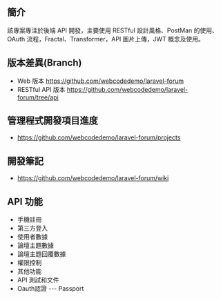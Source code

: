 ## 簡介

該專案專注於後端 API 開發，主要使用 RESTful 設計風格、PostMan 的使用、OAuth 流程，Fractal、Transformer，API 圖片上傳，JWT 概念及使用。

## 版本差異(Branch)
- Web 版本 https://github.com/webcodedemo/laravel-forum
- RESTful API 版本 https://github.com/webcodedemo/laravel-forum/tree/api

## 管理程式開發項目進度
- https://github.com/webcodedemo/laravel-forum/projects

## 開發筆記
- https://github.com/webcodedemo/laravel-forum/wiki

## API 功能
- 手機註冊
- 第三方登入
- 使用者數據
- 論壇主題數據
- 論壇主題回覆數據
- 權限控制
- 其他功能
- API 測試和文件
- Oauth認證 --- Passport
